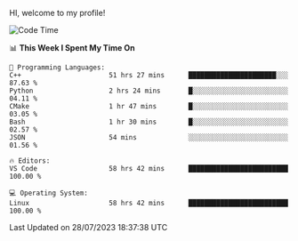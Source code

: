 HI, welcome to my profile!
<!--START_SECTION:waka-->
![Code Time](http://img.shields.io/badge/Code%20Time-1%2C103%20hrs%2056%20mins-blue)

📊 **This Week I Spent My Time On** 

```text
💬 Programming Languages: 
C++                      51 hrs 27 mins      ██████████████████████░░░   87.63 % 
Python                   2 hrs 24 mins       █░░░░░░░░░░░░░░░░░░░░░░░░   04.11 % 
CMake                    1 hr 47 mins        █░░░░░░░░░░░░░░░░░░░░░░░░   03.05 % 
Bash                     1 hr 30 mins        █░░░░░░░░░░░░░░░░░░░░░░░░   02.57 % 
JSON                     54 mins             ░░░░░░░░░░░░░░░░░░░░░░░░░   01.56 % 

🔥 Editors: 
VS Code                  58 hrs 42 mins      █████████████████████████   100.00 % 

💻 Operating System: 
Linux                    58 hrs 42 mins      █████████████████████████   100.00 % 
```


 Last Updated on 28/07/2023 18:37:38 UTC
<!--END_SECTION:waka-->
